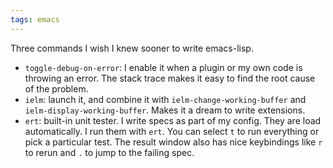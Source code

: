 ```yaml
---
tags: emacs
---
```


Three commands I wish I knew sooner to write emacs-lisp.

- `toggle-debug-on-error`: I enable it when a plugin or my own code is throwing an error. The stack trace makes it easy to find the root cause of the problem.
- `ielm`: launch it, and combine it with `ielm-change-working-buffer` and `ielm-display-working-buffer`. Makes it a dream to write extensions.
- `ert`: built-in unit tester. I write specs as part of my config. They are load automatically. I run them with `ert`. You can select `t` to run everything or pick a particular test. The result window also has nice keybindings like `r` to rerun and `.` to jump to the failing spec.
